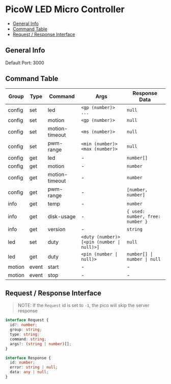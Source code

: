 # PicoW LED Micro Controller

- [General Info](#general-info)
- [Command Table](#command-table)
- [Request / Response Interface](#request-response-interface)

## <a id="general-info"></a>General Info

Default Port: 3000  

## <a id='command-table'></a>Command Table

| Group  | Type  | Command        | Args                                       | Response Data                    |
| ------ | ----- | -------------- | ------------------------------------------ | -------------------------------- |
| config | set   | led            | `<gp (number)> ...`                        | `null`                           |
| config | set   | motion         | `<gp (number)>`                            | `null`                           |
| config | set   | motion-timeout | `<ms (number)>`                            | `null`                           |
| config | set   | pwm-range      | `<min (number)> <max (number)>`            | `null`                           |
| config | get   | led            | -                                          | `number[]`                       |
| config | get   | motion         | -                                          | `number`                         |
| config | get   | motion-timeout | -                                          | `number`                         |
| config | get   | pwm-range      | -                                          | `[number, number]`               |
| info   | get   | temp           | -                                          | `number`                         |
| info   | get   | disk-usage     | -                                          | `{ used: number, free: number }` |
| info   | get   | version        | -                                          | `string`                         |
| led    | set   | duty           | `<duty (number)> [<pin (number \| null)>]` | `null`                           |
| led    | get   | duty           | `<pin (number \| null)>`                   | `number[] \| number \| null`     |
| motion | event | start          | -                                          | -                                |
| motion | event | stop           | -                                          | -                                |

## <a id='request-response-interface'></a>Request / Response Interface

> NOTE: If the `Request` id is set to `-1`, the pico will skip the server response

```typescript
interface Request {
  id?: number;
  group: string;
  type: string;
  command: string;
  args?: (string | number)[];
}

interface Response {
  id: number;
  error: string | null;
  data: any | null;
}
```
